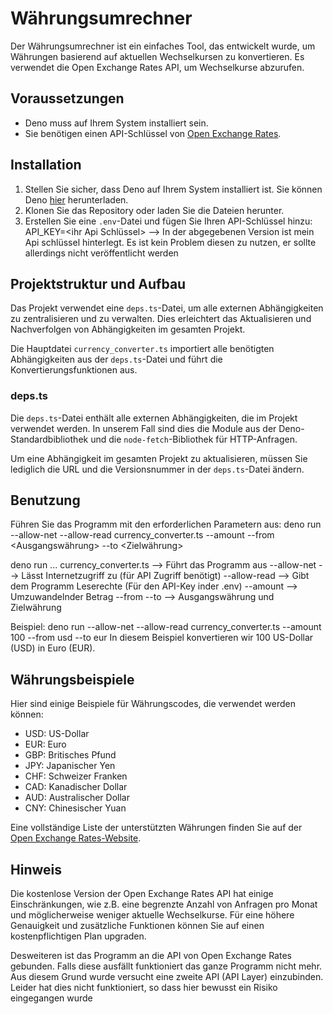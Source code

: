 # Währungsumrechner

Der Währungsumrechner ist ein einfaches Tool, das entwickelt wurde, um Währungen basierend auf aktuellen Wechselkursen zu konvertieren. Es verwendet die Open Exchange Rates API, um Wechselkurse abzurufen.

## Voraussetzungen

- Deno muss auf Ihrem System installiert sein.
- Sie benötigen einen API-Schlüssel von [Open Exchange Rates](https://openexchangerates.org/signup/free).

## Installation

1. Stellen Sie sicher, dass Deno auf Ihrem System installiert ist. Sie können Deno [hier](https://deno.land/) herunterladen.
2. Klonen Sie das Repository oder laden Sie die Dateien herunter.
3. Erstellen Sie eine `.env`-Datei und fügen Sie Ihren API-Schlüssel hinzu:
        API_KEY=<ihr Api Schlüssel>
        --> In der abgegebenen Version ist mein Api schlüssel hinterlegt. Es ist kein Problem diesen zu nutzen, er sollte allerdings nicht veröffentlicht werden


## Projektstruktur und Aufbau

Das Projekt verwendet eine `deps.ts`-Datei, um alle externen Abhängigkeiten zu zentralisieren und zu verwalten. Dies erleichtert das Aktualisieren und Nachverfolgen von Abhängigkeiten im gesamten Projekt.

Die Hauptdatei `currency_converter.ts` importiert alle benötigten Abhängigkeiten aus der `deps.ts`-Datei und führt die Konvertierungsfunktionen aus.

### deps.ts

Die `deps.ts`-Datei enthält alle externen Abhängigkeiten, die im Projekt verwendet werden. In unserem Fall sind dies die Module aus der Deno-Standardbibliothek und die `node-fetch`-Bibliothek für HTTP-Anfragen.

Um eine Abhängigkeit im gesamten Projekt zu aktualisieren, müssen Sie lediglich die URL und die Versionsnummer in der `deps.ts`-Datei ändern.



## Benutzung

Führen Sie das Programm mit den erforderlichen Parametern aus:
deno run --allow-net --allow-read currency_converter.ts --amount <Menge> --from <Ausgangswährung> --to <Zielwährung>

deno run ... currency_converter.ts  --> Führt das Programm aus
--allow-net                         --> Lässt Internetzugriff zu (für API Zugriff benötigt)
--allow-read                        --> Gibt dem Programm Leserechte (Für den API-Key inder .env)
--amount                            --> Umzuwandelnder Betrag
--from --to                         --> Ausgangswährung und Zielwährung

Beispiel: 
deno run --allow-net --allow-read currency_converter.ts --amount 100 --from usd --to eur
In diesem Beispiel konvertieren wir 100 US-Dollar (USD) in Euro (EUR).


## Währungsbeispiele

Hier sind einige Beispiele für Währungscodes, die verwendet werden können:

- USD: US-Dollar
- EUR: Euro
- GBP: Britisches Pfund
- JPY: Japanischer Yen
- CHF: Schweizer Franken
- CAD: Kanadischer Dollar
- AUD: Australischer Dollar
- CNY: Chinesischer Yuan

Eine vollständige Liste der unterstützten Währungen finden Sie auf der [Open Exchange Rates-Website](https://docs.openexchangerates.org/docs/supported-currencies).

## Hinweis

Die kostenlose Version der Open Exchange Rates API hat einige Einschränkungen, wie z.B. eine begrenzte Anzahl von Anfragen pro Monat und möglicherweise weniger aktuelle Wechselkurse. Für eine höhere Genauigkeit und zusätzliche Funktionen können Sie auf einen kostenpflichtigen Plan upgraden.

Desweiteren ist das Programm an die API von Open Exchange Rates gebunden. Falls diese ausfällt funktioniert das ganze Programm nicht mehr. Aus diesem Grund wurde versucht eine zweite API (API Layer) einzubinden. Leider hat dies nicht funktioniert, so dass hier bewusst ein Risiko eingegangen wurde






